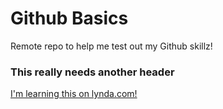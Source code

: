 Github Basics
================

Remote repo to help me test out my Github skillz!

### This really needs another header 

[I'm learning this on lynda.com!](http://www.lynda.com)
